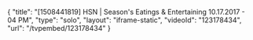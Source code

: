 {
    "title": "[1508441819] HSN | Season's Eatings & Entertaining 10.17.2017 - 04 PM",
    "type": "solo",
    "layout": "iframe-static",
    "videoId": "123178434",
    "url": "\/tvpembed\/123178434"
}